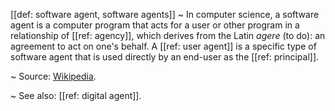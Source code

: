 [[def: software agent, software agents]]
~ In computer science, a software agent is a computer program that acts for a user or other program in a relationship of [[ref: agency]], which derives from the Latin *agere* (to do): an agreement to act on one's behalf. A [[ref: user agent]] is a specific type of software agent that is used directly by an end-user as the [[ref: principal]].

~ Source: [Wikipedia](https://en.wikipedia.org/wiki/Software_agent).

~ See also: [[ref: digital agent]].

